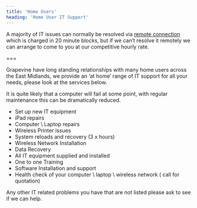 ```yaml
---
title: 'Home Users'
heading: 'Home User IT Support'
---
```


<!---SIDEBAR--->
A majority of IT issues can normally be resolved via [remote connection](../../live-support) which is charged in 20 minute blocks, but if we can’t resolve it remotely we can arrange to come to you at our competitive hourly rate.

===

<!---MAIN CONTENT--->
Grapevine have long standing relationships with many home users across the East Midlands, we provide an ‘at home’ range of IT support for all your needs, please look at the services below.

It is quite likely that a computer will fail at some point, with regular maintenance this can be dramatically reduced.

* Set up new IT equipment
* iPad repairs
* Computer \ Laptop repairs
* Wireless Printer issues
* System reloads and recovery (3 x hours)
* Wireless Network Installation
* Data Recovery
* All IT equipment supplied and installed
* One to one Training
* Software Installation and support
* Health check of your computer \ laptop \ wireless network ( call for quotation)

Any other IT related problems you have that are not listed please ask to see if we can help.
